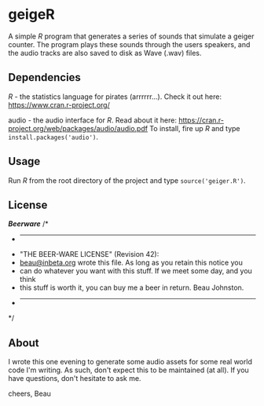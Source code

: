 geigeR
======

A simple *R* program that generates a series of sounds that simulate a geiger
counter. The program plays these sounds through the users speakers, and the
audio tracks are also saved to disk as Wave (.wav) files.

Dependencies
------------
*R* - the statistics language for pirates (arrrrrr...). Check it out here:
https://www.cran.r-project.org/

audio - the audio interface for *R*. Read about it here:
https://cran.r-project.org/web/packages/audio/audio.pdf
To install, fire up *R* and type `install.packages('audio')`.

Usage
-----

Run *R* from the root directory of the project and type `source('geiger.R')`.

License
-------

***Beerware***
/*
 * ----------------------------------------------------------------------------
 * "THE BEER-WARE LICENSE" (Revision 42):
 * <beau@inbeta.org> wrote this file.  As long as you retain this notice you
 * can do whatever you want with this stuff. If we meet some day, and you think
 * this stuff is worth it, you can buy me a beer in return.   Beau Johnston.
 * ----------------------------------------------------------------------------
 */

About
-----
I wrote this one evening to generate some audio assets for some real world code
I'm writing. As such, don't expect this to be maintained (at all). If you have
questions, don't hesitate to ask me.

cheers,
Beau
